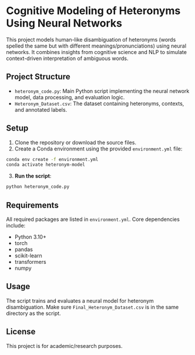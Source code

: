 # Cognitive Modeling of Heteronyms Using Neural Networks

This project models human-like disambiguation of heteronyms (words spelled the same but with different meanings/pronunciations) using neural networks. It combines insights from cognitive science and NLP to simulate context-driven interpretation of ambiguous words.

## Project Structure

- `heteronym_code.py`: Main Python script implementing the neural network model, data processing, and evaluation logic.
- `Heteronym_Dataset.csv`: The dataset containing heteronyms, contexts, and annotated labels.

## Setup

1. Clone the repository or download the source files.
2. Create a Conda environment using the provided `environment.yml` file:

```bash
conda env create -f environment.yml
conda activate heteronym-model
```

3. **Run the script**:

```bash
python heteronym_code.py
```

## Requirements

All required packages are listed in `environment.yml`. Core dependencies include:
- Python 3.10+
- torch
- pandas
- scikit-learn
- transformers
- numpy

## Usage

The script trains and evaluates a neural model for heteronym disambiguation. Make sure `Final_Heteronym_Dataset.csv` is in the same directory as the script.

## License

This project is for academic/research purposes.
